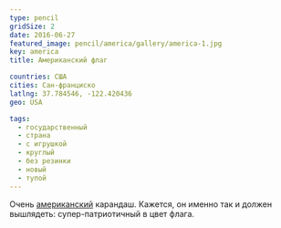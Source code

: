 ```yaml
---
type: pencil
gridSize: 2
date: 2016-06-27
featured_image: pencil/america/gallery/america-1.jpg
key: america
title: Американский флаг

countries: США
cities: Сан-франциско
latlng: 37.784546, -122.420436
geo: USA

tags:
  - государственный
  - страна
  - с игрушкой
  - круглый
  - без резинки
  - новый
  - тупой
---
```


Очень [американский](?country=USA) карандаш. Кажется, он именно так и должен вышлядеть: супер-патриотичный в цвет флага.
